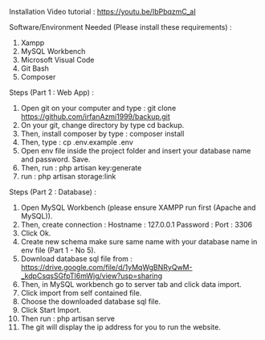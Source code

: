 Installation
Video tutorial : https://youtu.be/IbPbqzmC_aI


Software/Environment Needed (Please install these requirements) :
1. Xampp
2. MySQL Workbench
3. Microsoft Visual Code
4. Git Bash
5. Composer

Steps (Part 1 : Web App) :
1. Open git on your computer and type : git clone https://github.com/irfanAzmi1999/backup.git
2. On your git, change directory by type cd backup.
3. Then, install composer by type : composer install
4. Then, type : cp .env.example .env
5. Open env file inside the project folder and insert your database name and password. Save.
6. Then, run : php artisan key:generate
7. run : php artisan storage:link


Steps (Part 2 : Database) :
1. Open MySQL Workbench (please ensure XAMPP run first (Apache and MySQL)).
2. Then, create connection :
    Hostname : 127.0.0.1
    Password :
    Port : 3306
3. Click Ok.
4. Create new schema make sure same name with your database name in env file (Part 1 - No 5). 
5. Download database sql file from : https://drive.google.com/file/d/1yMqWgBNRyQwM-_kdpCsqsSGfpTl6mWjg/view?usp=sharing
6. Then, in MySQL workbench go to server tab and click data import.
7. Click import from self contained file.
8. Choose the downloaded database sql file.
9. Click Start Import.
10. Then run : php artisan serve
11. The git will display the ip address for you to run the website.


